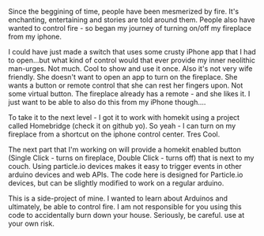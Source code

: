 Since the beggining of time, people have been mesmerized by fire.  It's enchanting, entertaining and stories are told around them.  People also have wanted to control fire - so began my journey of turning on/off my fireplace from my iphone.

I could have just made a switch that uses some crusty iPhone app that I had to open...but what kind of control would that ever provide my inner neolithic man-urges.  Not much.  Cool to show and use it once.  Also it's not very wife friendly.  She doesn't want to open an app to turn on the fireplace.  She wants a button or remote control that she can rest her fingers upon.  Not some virtual button.  The fireplace already has a remote - and she likes it.  I just want to be able to also do this from my iPhone though....

To take it to the next level - I got it to work with homekit using a project called Homebridge (check it on github yo).  So yeah - I can turn on my fireplace from a shortcut on the iphone control center.  Tres Cool. 

The next part that I'm working on will provide a homekit enabled button (Single Click - turns on fireplace, Double Click - turns off) that is next to my couch.  Using particle.io devices makes it easy to trigger events in other arduino devices and web APIs.  The code here is designed for Particle.io devices, but can be slightly modified to work on a regular arduino.

This is a side-project of mine.  I wanted to learn about Arduinos and ultimately, be able to control fire.  I am not responsible for you using this code to accidentally burn down your house.  Seriously, be careful.  use at your own risk.